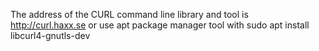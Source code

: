 The address of the CURL command line library and tool is http://curl.haxx.se
  or use apt package manager tool with 
sudo apt install libcurl4-gnutls-dev

